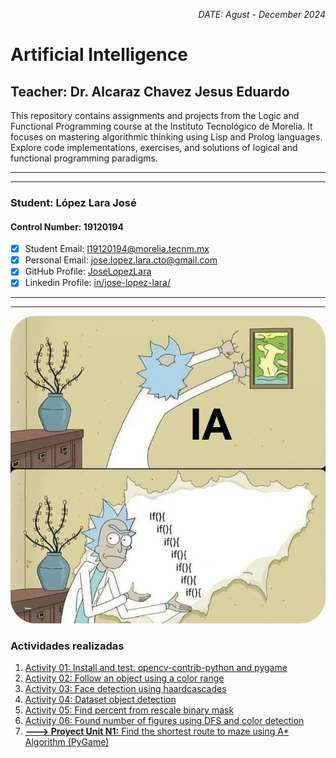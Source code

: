 <p style="text-align: right;"><em>DATE: Agust - December 2024</em></p>

# **Artificial Intelligence**

## Teacher: Dr. Alcaraz Chavez Jesus Eduardo

This repository contains assignments and projects from the Logic and Functional Programming course at the Instituto Tecnológico de Morelia. It focuses on mastering algorithmic thinking using Lisp and Prolog languages. Explore code implementations, exercises, and solutions of logical and functional programming paradigms.

_______________________________________________________
_______________________________________________________

### Student: López Lara José

#### Control Number: 19120194

* [x] Student Email: <l19120194@morelia.tecnm.mx>
* [x] Personal Email: <jose.lopez.lara.cto@gmail.com>
* [x] GitHub Profile: [JoseLopezLara](https://github.com/JoseLopezLara)
* [x] Linkedin Profile: [in/jose-lopez-lara/](https://www.linkedin.com/in/jose-lopez-lara/) 

_______________________________________________________
_______________________________________________________

<img src="assets/sdweqfwergerthwer.jpg" alt="Descripción de la imagen" style="border-radius: 40px;"/>

### Actividades realizadas

01. [Activity 01: Install and test: opencv-contrib-python and pygame](01_Install_OpenCV_PyGame/README.md)
02. [Activity 02: Follow an object using a color range](02_follow_using_color_detection/README.md)
03. [Activity 03: Face detection using haardcascades](03_testing_haardcascades_frontalcatface/README.md)
04. [Activity 04: Dataset object detection](04_dataset_object_detection/README.md)
05. [Activity 05: Find percent from rescale binary mask](05_find_proporcion_using_binary_puntual/README.md)
06. [Activity 06: Found number of figures using DFS and color detection](06_count_number_of_figures/README.md)
07. [**---> Proyect Unit N1:** Find the shortest route to maze using A* Algorithm (PyGame)](07_projectU1_shortest_route_to_maze/README.md)
